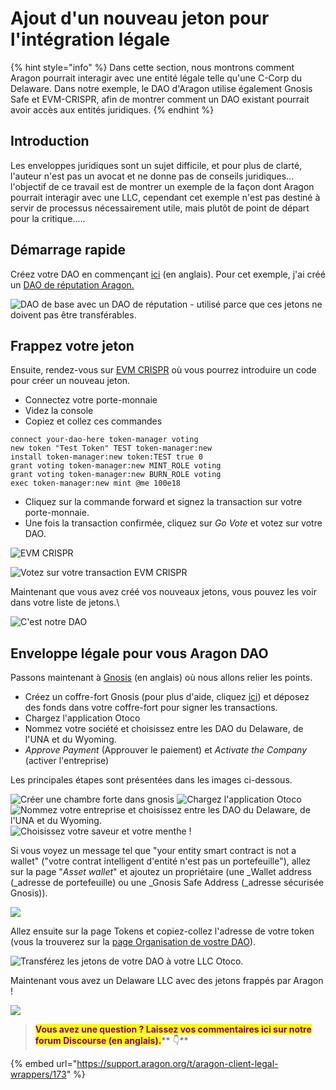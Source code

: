 # Ajout d'un nouveau jeton pour l'intégration légale

{% hint style="info" %}
Dans cette section, nous montrons comment Aragon pourrait interagir avec une entité légale telle qu'une C-Corp du Delaware. Dans notre exemple, le DAO d'Aragon utilise également Gnosis Safe et EVM-CRISPR, afin de montrer comment un DAO existant pourrait avoir accès aux entités juridiques.
{% endhint %}

## Introduction

Les enveloppes juridiques sont un sujet difficile, et pour plus de clarté, l'auteur n'est pas un avocat et ne donne pas de conseils juridiques... l'objectif de ce travail est de montrer un exemple de la façon dont Aragon pourrait interagir avec une LLC, cependant cet exemple n'est pas destiné à servir de processus nécessairement utile, mais plutôt de point de départ pour la critique.....

## Démarrage rapide

Créez votre DAO en commençant [ici](https://client.aragon.org/#/) (en anglais). Pour cet exemple, j'ai créé un [DAO de réputation Aragon.](../how-to-create-a-dao-using-aragon-client/page-1.md)

![DAO de base avec un DAO de réputation - utilisé parce que ces jetons ne doivent pas être transférables.](<../../../.gitbook/assets/Screen Shot 2022-06-01 at 8.35.12 PM.png>)

## Frappez votre jeton

Ensuite, rendez-vous sur  [EVM CRISPR](https://evm-crispr.blossom.software/#/terminal) où vous pourrez introduire un code pour créer un nouveau jeton.&#x20;

* Connectez votre porte-monnaie&#x20;
* Videz la console&#x20;
* Copiez et collez ces commandes

```
connect your-dao-here token-manager voting 
new token "Test Token" TEST token-manager:new
install token-manager:new token:TEST true 0
grant voting token-manager:new MINT_ROLE voting
grant voting token-manager:new BURN_ROLE voting
exec token-manager:new mint @me 100e18
```

* Cliquez sur la commande forward et signez la transaction sur votre porte-monnaie.&#x20;
* Une fois la transaction confirmée, cliquez sur _Go Vote_ et votez sur votre DAO.

![EVM CRISPR](<../../../.gitbook/assets/Screen Shot 2022-06-01 at 8.10.14 PM.png>)

![Votez sur votre transaction EVM CRISPR](<../../../.gitbook/assets/Screen Shot 2022-06-01 at 8.32.09 PM.png>)

Maintenant que vous avez créé vos nouveaux jetons, vous pouvez les voir dans votre liste de jetons.\


![C'est notre DAO](<../../../.gitbook/assets/Screen Shot 2022-06-01 at 8.11.44 PM.png>)

## Enveloppe légale pour vous Aragon DAO

Passons maintenant à [Gnosis](https://gnosis-safe.io) (en anglais) où nous allons relier les points.&#x20;

* Créez un coffre-fort Gnosis (pour plus d'aide, cliquez [ici](https://help.gnosis-safe.io/en/articles/3876461-create-a-safe)) et déposez des fonds dans votre coffre-fort pour signer les transactions.&#x20;
* Chargez l'application Otoco&#x20;
* Nommez votre société et choisissez entre les DAO du Delaware, de l'UNA et du Wyoming.
* _Approve Payment_ (Approuver le paiement) et _Activate the Company_ (activer l'entreprise)

Les principales étapes sont présentées dans les images ci-dessous.

![Créer une chambre forte dans gnosis](<../../../.gitbook/assets/Screen Shot 2022-06-01 at 8.04.21 PM.png>) ![Chargez l'application Otoco](<../../../.gitbook/assets/Screen Shot 2022-06-01 at 8.04.31 PM.png>) ![Nommez votre entreprise et choisissez entre les DAO du Delaware, de l'UNA et du Wyoming.](<../../../.gitbook/assets/Screen Shot 2022-06-01 at 8.05.46 PM.png>) ![Choisissez votre saveur et votre menthe !
](<../../../.gitbook/assets/Screen Shot 2022-06-01 at 8.05.58 PM.png>)

Si vous voyez un message tel que "your entity smart contract is not a wallet" ("votre contrat intelligent d'entité n'est pas un portefeuille"), allez sur la page "_Asset wallet_" et ajoutez un propriétaire (une _Wallet address (_adresse de portefeuille) ou une _Gnosis Safe Address (_adresse sécurisée Gnosis)).

![](<../../../.gitbook/assets/Schermata 2022-06-07 alle 14.50.29.png>)

Allez ensuite sur la page Tokens et copiez-collez l'adresse de votre token (vous la trouverez sur la [page Organisation de vostre DAO](../explore-template-dao/system-setting/organization-setting.md)).

![Transférez les jetons de votre DAO à votre LLC Otoco.](<../../../.gitbook/assets/Screen Shot 2022-06-01 at 8.11.31 PM.png>)

Maintenant vous avez un Delaware LLC avec des jetons frappés par Aragon !

![](<../../../.gitbook/assets/Screen Shot 2022-06-01 at 8.15.49 PM.png>)





> <mark style="color:purple;">**Vous avez une question ? Laissez vos commentaires ici sur notre forum Discourse (en anglais).**</mark>**  👇**

{% embed url="https://support.aragon.org/t/aragon-client-legal-wrappers/173" %}
